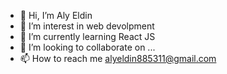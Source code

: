 - 👋 Hi, I’m Aly Eldin
- 👀 I’m interest in web devolpment
- 🌱 I’m currently learning React JS
- 💞️ I’m looking to collaborate on ...
- 📫 How to reach me alyeldin885311@gmail.com
